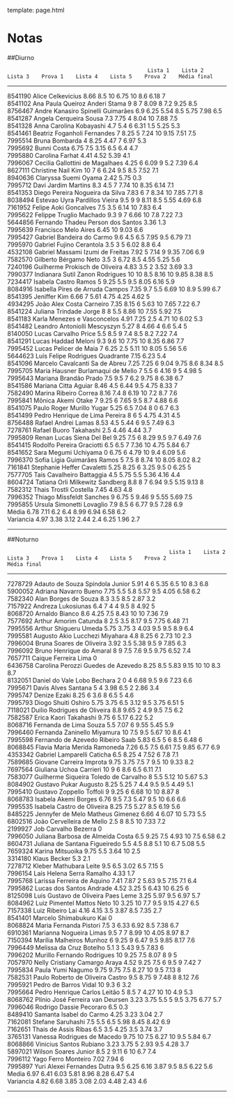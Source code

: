 template: page.html

# Notas

##Diurno

                                                 Lista 1    Lista 2    Lista 3    Prova 1    Lista 4    Lista 5    Prova 2    Média final
---------  -----------------------------------  ---------  ---------  ---------  ---------  ---------  ---------  ---------  -------------  
8541190    Alice Celkevicius                    8.66       8.5        10         6.75       10         8.6        6.18       7              
8541102    Ana Paula Queiroz Anderi Stama       9          8          7          8.09       8          7.2        9.25       8.5            
8756467    Andre Kanasiro Spinelli Guimarães    6.9        6.25                  5.54       8.5        5.75       7.98       6.5            
8541287    Angela Cerqueira Sousa               7.3        7.75       4          8.04       10                    7.88       7.5            
8541328    Anna Carolina Kobayashi              4.7        5.4        6          6.31                  1.5        5.25       5.3            
8541461    Beatriz Foganholi Fernandes          7          8.25       5          7.24       10         9.15       7.51       7.5            
7995514    Bruna Bombarda                       4          8.25                  4.47       7                     6.97       5.3            
7995692    Bunni Costa                          6.75                  7.5        3.15       6.5                   6.4        4.7            
7995880    Carolina Farhat                      4.41                             4.52                             5.39       4.1            
7996067    Cecilia Gallottini de Magalhaes                 4.25       6          6.09       9          5.2        7.39       6.4            
8627111    Christine Nail Kim                   10         7          6          6.24       9.5        8.5        7.52       7.1            
8940636    Claryssa Suemi Oyama                 2.42       5.75                                                              0.3            
7995712    Davi Jardim Martins                  8.3        4.5        7          7.74       10         8.35       6.14       7.1            
8541353    Diego Pereira Nogueira da Silva      7.83       6          7          8.34       10         7.85       7.71       8              
8038494    Estevao Uyra Pardillos Vieira        9.5        9          9          8.11       8.5        5.55       4.69       6.8            
7161952    Felipe Aoki Goncalves                           7.5        3.5        6.14       10                    7.83       6.4            
7995622    Felippe Truglio Machado              9.3        9          7          6.66       10         7.8        7.22       7.3            
5644856    Fernando Thadeu Person dos Santos                                     3.36                                        1.3            
7995639    Francisco Melo Aires                                                  6.45       10                    9.03       6.6            
7995427    Gabriel Bandeira do Carmo            9.6        4.5        6.5        7.95                  9.5        6.79       7.1            
7995970    Gabriel Fujino Cerantola             3.5        3          5          6.02                             8.8        6.4            
4532108    Gabriel Massami Izumi de Freitas     7.92                  5          7.14       9          9.35       7.06       6.9            
7582570    Gilberto Bérgamo Neto                3.5        3                     6.72       8.5        4.55       5.25       5.6            
7240196    Guilherme Prokisch de Oliveira       4.83       3.5        2          3.52                             3.69       3.3            
7990377    Indianara Sutil Zanon Rodrigues      10         10         8.5        8.16       10         9.85       8.38       8.5            
7234417    Isabela Castro Ramos                 5          9.25                  5.5        9.5        8.05       6.16       5.9            
8084916    Isabella Pires de Arruda Campos      7.35       9.7        5.5        6.69       10         8.9        5.99       6.7            
8541395    Jeniffer Kim                         6.66                  7          5.61       4.75       4.25       4.62       5              
4934295    João Alex Costa Carneiro             7.35       8.15       6          5.63       10         7.65       7.22       6.7            
8541224    Juliana Trindade Jorge               8          8          5.5        8.86       10         7.55       5.92       7.5            
8541183    Karla Menezes e Vasconcelos          4.91       7.25       2.5        4.71       10                    6.02       5.3            
8541482    Leandro Antoniolli Mescyszyn         5.27                  8          4.66       4          6.6        5.4        5              
8140050    Lucas Carvalho Price                 5.5        8.5        9          7.4        8.5        8.2        7.22       7.4            
8541291    Lucas Haddad Meloni                  9.3        9.6        10         7.75       10         8.35       6.86       7.7            
7995452    Lucas Pelicer de Maia                7          6.25       2.5        5.11       10         8.05       5.56       5.6            
5644623    Luís Felipe Rodrigues Quadrante                                       7.15                             6.23       5.4            
8541096    Marcelo Cavalcanti Sa de Abreu       7.25       7.25       6          9.04       9.75       8.6        8.34       8.5            
7995705    Maria Hausner Burlamaqui de Mello    7          5.5        6          4.16       9          5          4.98       5              
7995643    Mariana Brandão Prado                7.5        9.5        7          6.2        9.75       8          6.38       6.7            
8541586    Mariana Citta Aguiar                 8.46                  4.5        6.44       9.5        4.75       8.33       7              
7582490    Marina Ribeiro Correa                8.16       7.4        8          6.19       10         7.2        8.7        7.6            
7995841    Mônica Akemi Otake                   7          9.25       6          7.65       9.5        8.7        4.88       6.6            
8541075    Paulo Roger Murillo Yugar                       5.25       6.5        7.04       8          0          6.7        6.3            
8541499    Pedro Henrique de Lima Pereira       8                     6          5          4.75                  4.31       4.5            
8756488    Rafael Andrei Lamas                  8.53                  4.5        5.44       6          9.5        7.49       6.3            
7278761    Rafael Buoro Takahashi               2.5                              4.46                             4.44       3.7            
7995809    Renan Lucas Siena Del Bel            9.25       7.5        6          8.29       9.5        9.7        6.49       7.6            
8541415    Rodolfo Pereira Graciotti            6.5        6.5        7          7.36       10         4.75       5.84       6.7            
8541652    Sara Megumi Uchiyama                 0          6.75       6          4.79       10         9.4        6.09       5.6            
7996370    Sofia Lígia Guimarães Ramos          5          7.5        8          8.74       10         8.05       8.02       8.2            
7161841    Stephanie Heffer Cavaletti           5.25       8.25       6          3.25       9.5        0          6.25       5              
7577705    Tais Cavalheiro Battaggia            4.5        5.75       5.5        5.36                             4.16       4.4            
8604724    Tatiana Orli Milkewitz Sandberg      8.8        8          7          6.94       9.5        5.15       9.13       8              
7582312    Thais Trostli Costella                                                7.45                             4.63       4.8            
7996352    Thiago Missfeldt Sanches             9          6.75       5          9.46       9          5.55       5.69       7.5            
7995855    Ursula Simonetti Lovaglio            7.9        8.5        6          6.77       9.5                   7.28       6.9            
           Média                                6.78       7.11       6.2        6.4        8.99       6.94       6.58       6.2            
           Variancia                            4.97       3.38       3.12       2.44       2.4        6.25       1.96       2.7            
---------  -----------------------------------  ---------  ---------  ---------  ---------  ---------  ---------  ---------  -------------  

##Noturno

                                                        Lista 1    Lista 2    Lista 3    Prova 1    Lista 4    Lista 5    Prova 2               Média final
------------  ---------------------------------------  ---------  ---------  ---------  ---------  ---------  ---------  ---------  -------------  
7278729       Adauto de Souza Spindola Junior          5.91       4          6          5.35       6.5        10         8.3        6.8            
5900052       Adriana Navarro Bueno                    7.75       5.5        5.8        5.57       9.5        4.05       6.58       6.2            
7582340       Alan Borges de Souza                     8.3                              3.5        8.5                   2.87       3.2            
7157922       Andreza Lukosiunas                       6.4        7          4          4          9.5        8          4.92       5              
8068720       Arnaldo Bianco                           8.6        4.25       7.5        8.43       10         10         7.36       7.9            
7577692       Arthur Amorim Catunda                    8          2.5        3.5        8.17       9.5        7.75       6.48       7.1            
7995556       Arthur Shigueru Umeda                    5.75       3.75       3          4.03       9.5        9.5        8.9        6.4            
7995581       Augusto Akio Lucchezi Miyahara           4.8        8.25       6          2.73       10                               2.3            
7996004       Bruna Soares de Oliveira                 3.92       3.5                   5.38       9.5        9          7.85       6.3            
7996092       Bruno Henrique do Amaral                 8          9          7.5        7.6        9.5        9.75       6.52       7.4            
7657711       Caique Ferreira Lima                                                                                                  0              
6436758       Carolina Perozzi Guedes de Azevedo       8.25       8.5        5.83       9.15       10         10         8.3        8.7            
8132051       Daniel do Vale Lobo Bechara              2          0          4          6.68       9.5        9.6        7.23       6.6            
7995671       Davis Alves Santana                      5                     4          3.98       6.5        2          2.86       3.4            
7995747       Denize Ezaki                                        8.25       6          3.6        8          6.5        5          4.6            
7995793       Diogo Shuiti Oshiro                      5.75       3.75       6.5        3.12       9.5        3.75       6.51       5              
7118021       Duilio Rodrigues de Oliveira             8.8        9.65       2          4.9        9.5                   7.5        6.2            
7582587       Erica Kaori Takahashi                    9.75       6                     5.17                             6.22       5.2            
8068716       Fernanda de Lima Souza                   5.5                              7.07       6          9.55       5.45       5.9            
7996460       Fernanda Zaninello Miyamura              10         7.5        9.5        5.67       10         8.6                   4.1            
7995598       Fernando de Azevedo Ribeiro Saab         5.83       6.5        5          6                     8.5        6.48       6              
8068845       Flavia Maria Merida Ramoneda             7.26       6.5        7.5        6.61       7.5        9.85       6.77       6.9            
4353342       Gabriel Lamparelli Caticha               6.5        8.25       4          7.52       6                     7.8        7.1            
7589685       Giovane Carreira Improta                 9.75       3.75       7.5        7          9.5        10         9.33       8.2            
7697564       Giuliana Uchoa Carrieri                  10         9          6          8.6                   6.5        6.11       7.1            
7583077       Guilherme Siqueira Toledo de Carvalho               8          5.5        5.12       10                    5.67       5.3            
8084902       Gustavo Pukar Augusto                    8.25       5.25       7          4.4        9.5        9.5        4.49       5.1            
7995410       Gustavo Zoppello Toffoli                 9          9.25       6          6.68       10         10         8.87       8              
8068783       Isabela Akemi Borges                     6.76       9.5        7.3        5.47       9.5        10         6.6        6.6            
7995535       Isabela Castro de Oliveira               8.25                  7.5        5.27       8.5                   6.19       5.6            
8485225       Jennyfer de Melo Matheus Gimenez         6.66                  4          6.07                  10         5.73       5.5            
6802516       João Cervelleira de Mello                           2.5        8          8.5        10                    7.33       7.2            
2199927       Job Carvalho Bezerra                                                                                                  0              
7996050       Juliana Barbosa de Almeida Costa         6.5        9.25       7.5        4.93       10         7.5        6.58       6.2            
8604731       Juliana de Santana Figueiredo            5.5        4.5        8.8        5.1        10         6.7        5.08       5.5            
7659324       Karina Mitsuoika                         9.75                  5.5        3.64       10                               2.5            
3314180       Klaus Becker                                                                                               5.3        2.1            
7278712       Kleber Mathubara Leite                              9.5        6.5        3.02       6.5                   7.15       5              
7996154       Laís Helena Serra Ramalho                                                                                  4.33       1.7            
7995768       Larissa Ferreira de Aquino               7.41       7.87       2          5.63       9.5        7.15       7.1        6.4            
7995862       Lucas dos Santos Andrade                 4.52       3.25       5          6.43       10                    6.25       6              
8125098       Luis Gustavo de Oliveira Paes Leme       3.25                             5.97       9.5                   6.97       5.7            
8084962       Luiz Pimentel Mattos Neto                10         3.25       10         7.7        9.5        9.15       4.27       6.5            
7157338       Luiz Ribeiro Lai                         4.16       4.15       3.5        3.87       8.5        7.35                  2.7            
8541401       Marcelo Shimabukuro Kai                                                                                               0              
8068824       Maria Fernanda Pistori                   7.5        3          6.33       6.92       8.5                   7.38       6.7            
6910361       Marianna Nogueira Limas                  9.5        7          7          8.99       10         4.05       8.97       8.7            
7150394       Marília Malheiros Munhoz                 6          9.25       9          6.47       9.5        9.85       8.17       7.6            
7996449       Melissa da Cruz Botelho                  5.1                   3          5.43       9.5                   7.83       6              
7996202       Murillo Fernando Rodrigues               10         9.25       7.5        8.07       8          9                     5              
7057970       Nelly Cristiany Camargo Araya            4.52       9.25       7.5        6          9.5        9          7.42       7              
7995834       Paula Yumi Nagumo                        9.75       9.75       7.5        8.27       10         9.5        7.13       8              
7582531       Paulo Roberto de Oliveira Castro         9.5        8.75       9          7.48       8                     8.12       7.6            
7995921       Pedro de Barros Vidal                                                                10         9.3        6          3.2            
7995664       Pedro Henrique Carlos Leitão             5          8.5        7          4.27       10         10         4.9        5.3            
8068762       Plínio José Ferreira van Deursen         3.23       3.75       5.5        5          9.5        3.75       6.77       5.7            
7996046       Rodrigo Dassie Pecoraro                             6.5                                                               0.3            
8489410       Samanta Isabel do Carmo                  4.25                             3.23                             3.04       2.7            
7162081       Stefane Saruhashi                        7.5        5.5        6.5        5.98                  8.45       8.42       6.9            
7162651       Thais de Assis Ribas                     6.5        3.5                   4.25       3.5                   3.74       3.7            
3765131       Vanessa Rodrigues de Macedo              9.75       10         7.5        6.27       10         9.5        5.84       6.7            
8068866       Vinicius Santos Rubiano                  3.23       3.75       5          2.93       9.5                   4.28       3.7            
5897021       Wilson Soares Junior                                8.5        2          9.11       6          10         6.7        7.4            
7996112       Yago Ferro Monteiro                                                       7.02                             7.94       6              
7995897       Yuri Alexei Fernandes Dutra              9.5        6.25       6.16       3.87       9.5        8.5        6.22       5.6            
              Media                                    6.97       6.41       6.03       5.81       8.96       8.28       6.47       5.4            
              Variancia                                4.82       6.68       3.85       3.08       2.03       4.48       2.43       4.6            
------------  ---------------------------------------  ---------  ---------  ---------  ---------  ---------  ---------  ---------  -------------  
